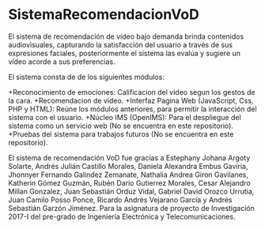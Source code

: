 # SistemaRecomendacionVoD

El sistema de recomendación de vídeo bajo demanda brinda contenidos audiovisuales, capturando la satisfacción del usuario a través de sus expresiones faciales, posteriormente el sistema las evalúa y sugiere un vídeo acorde a sus preferencias.

El sistema consta de de los siguientes módulos:

+Reconocimiento de emociones: Calificacion del video segun los gestos de la cara.
+Recomendacion de video.
+Interfaz Pagina Web (JavaScript, Css, PHP y HTML): Reúne los módulos anteriores, para permitir la interacción del sistema con el usuario.
+Núcleo IMS (OpenIMS): Para el despliegue del sistema como un servicio web (No se encuentra en este repositorio).
+Pruebas del sistema para trabajos futuros (No se encuentra en este repositorio).

El sistema de recomendación VoD fue gracias a Estephany Johana Argoty Solarte, Andrés Julián Castillo Morales, Daniela Alexandra Embus Gaviria, Jhonnyer Fernando Galindez Zemanate, Nathalia Andrea Giron Gavilanes, Katherin Gómez Guzmán, Rubén Dario Gutierrez Morales, Cesar Alejandro Millan Gonzalez, Juan Sebastián Orduz Vidal, Gabriel David Orozco Urrutia, Juan Camilo Posso Ponce, Ricardo Andrés Vejarano García y Andrés Sebastián Garzón Jiménez. Para la asignatura de proyecto de Investigación 2017-I del pre-grado de Ingeniería Electrónica y Telecomunicaciones. 
